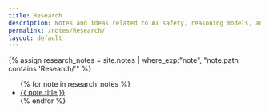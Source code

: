 ```yaml
---
title: Research
description: Notes and ideas related to AI safety, reasoning models, and more
permalink: /notes/Research/
layout: default
---
```


{% assign research_notes = site.notes | where_exp:"note", "note.path contains 'Research/'" %}

<ul>
  {% for note in research_notes %}
    <li><a href="{{ note.url }}">{{ note.title }}</a></li>
  {% endfor %}
</ul>